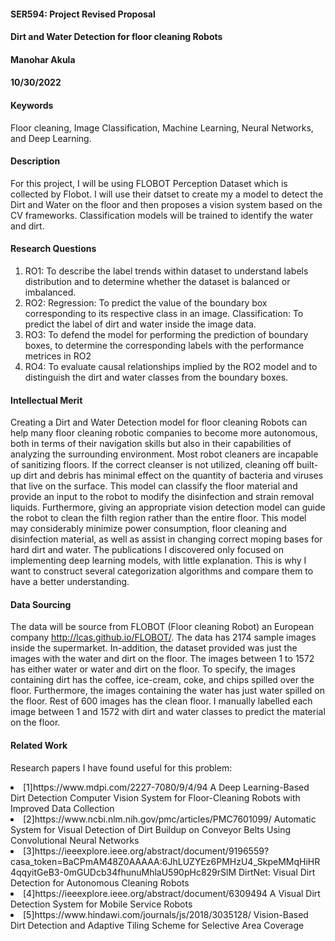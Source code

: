#### SER594: Project Revised Proposal
#### Dirt and Water Detection for floor cleaning Robots  
#### Manohar Akula
#### 10/30/2022

#### Keywords
Floor cleaning, Image Classification, Machine Learning, Neural Networks, and Deep Learning.

#### Description
For this project, I will be using FLOBOT Perception Dataset which is collected by Flobot. I will use their datset to create my a model to detect the Dirt and Water on the floor and then proposes a vision system based on the CV frameworks. Classification models will be trained to identify the water and dirt.

#### Research Questions
<ol>
    <li>
        RO1: To describe the label trends within dataset to understand labels distribution and to determine whether the dataset is balanced or imbalanced.
    </li>
    <li>
        RO2: Regression: To predict the value of the boundary box corresponding to its respective class in an image.
        Classification: To predict the label of dirt and water inside the image data.
    </li>
    <li>
        RO3: To defend the model for performing the prediction of boundary boxes, to determine the corresponding labels with the performance metrices in RO2
    </li>
    <li>
        RO4: To evaluate causal relationships implied by the RO2 model and to distinguish the dirt and water classes from the boundary boxes.
    </li>
</ol> 



#### Intellectual Merit
Creating a Dirt and Water Detection model for floor cleaning Robots can help many floor cleaning robotic companies to become more autonomous, both in terms of their navigation skills but also in their capabilities of analyzing the surrounding environment. Most robot cleaners are incapable of sanitizing floors. If the correct cleanser is not utilized, cleaning off built-up dirt and debris has minimal effect on the quantity of bacteria and viruses that live on the surface. This model can classify the floor material and provide an input to the robot to modify the disinfection and strain removal liquids. Furthermore, giving an appropriate vision detection model can guide the robot to clean the filth region rather than the entire floor. This model may considerably minimize power consumption, floor cleaning and disinfection material, as well as assist in changing correct moping bases for hard dirt and water. The publications I discovered only focused on implementing deep learning models, with little explanation. This is why I want to construct several categorization algorithms and compare them to have a better understanding.

#### Data Sourcing
The data will be source from FLOBOT (Floor cleaning Robot) an European company http://lcas.github.io/FLOBOT/. The data has 2174 sample images inside the supermarket. In-addition, the dataset provided was just the images with the water and dirt on the floor. The images between 1 to 1572 has either water or water and dirt on the floor. To specify, the images containing dirt has the coffee, ice-cream, coke, and chips spilled over the floor. Furthermore, the images containing the water has just water spilled on the floor. Rest of 600 images has the clean floor. I manually labelled each image between 1 and 1572 with dirt and water classes to predict the material on the floor.

#### Related Work
Research papers I have found useful for this problem:  
<li>
[1]https://www.mdpi.com/2227-7080/9/4/94
    A Deep Learning-Based Dirt Detection Computer Vision System for Floor-Cleaning Robots with Improved Data Collection
</li>
<li>
[2]https://www.ncbi.nlm.nih.gov/pmc/articles/PMC7601099/
    Automatic System for Visual Detection of Dirt Buildup on Conveyor Belts Using Convolutional Neural Networks
</li>
<li>
[3]https://ieeexplore.ieee.org/abstract/document/9196559?casa_token=BaCPmAM48Z0AAAAA:6JhLUZYEz6PMHzU4_SkpeMMqHiHR4qqyitGeB3-0mGUDcb34fhunuMhlaU590pHc829rSlM
    DirtNet: Visual Dirt Detection for Autonomous Cleaning Robots
</li>
<li>
[4]https://ieeexplore.ieee.org/abstract/document/6309494
    A Visual Dirt Detection System for Mobile Service Robots
</li>
<li>
[5]https://www.hindawi.com/journals/js/2018/3035128/
    Vision-Based Dirt Detection and Adaptive Tiling Scheme for Selective Area Coverage
</li>
   